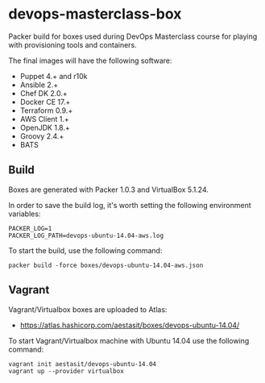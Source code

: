 # devops-masterclass-box

Packer build for boxes used during DevOps Masterclass course for playing with provisioning tools and containers.

The final images will have the following software:

 - Puppet 4.+ and r10k
 - Ansible 2.+
 - Chef DK 2.0.+
 - Docker CE 17.+
 - Terraform 0.9.+
 - AWS Client 1.+
 - OpenJDK 1.8.+
 - Groovy 2.4.+
 - BATS

## Build

Boxes are generated with Packer 1.0.3 and VirtualBox 5.1.24.

In order to save the build log, it's worth setting the following environment variables:

    PACKER_LOG=1
    PACKER_LOG_PATH=devops-ubuntu-14.04-aws.log

To start the build, use the following command: 

    packer build -force boxes/devops-ubuntu-14.04-aws.json

## Vagrant

Vagrant/Virtualbox boxes are uploaded to Atlas:

- <https://atlas.hashicorp.com/aestasit/boxes/devops-ubuntu-14.04/>

To start Vagrant/Virtualbox machine with Ubuntu 14.04 use the following command:

    vagrant init aestasit/devops-ubuntu-14.04
    vagrant up --provider virtualbox

